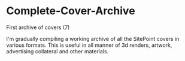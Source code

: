 # Complete-Cover-Archive
First archive of covers (7)

I'm gradually compiling a working archive of all the SitePoint covers in various formats. This is useful in all manner of 3d renders, artwork, advertising collateral and other materials.
